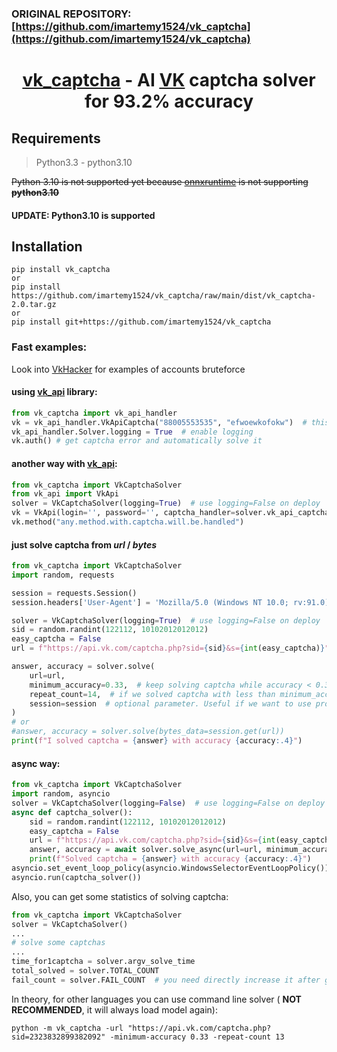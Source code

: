 ### ORIGINAL REPOSITORY: [https://github.com/imartemy1524/vk_captcha](https://github.com/imartemy1524/vk_captcha) 
<h1 align="center">
<a href="https://github.com/imartemy1524/vk_captcha">vk_captcha</a> 
- AI <a href="https://vk.com/dev">VK</a> captcha solver for <b>93.2%</b> accuracy
</h1>

## Requirements
> Python3.3 - python3.10

~~Python 3.10 is not supported yet because 
[onnxruntime](https://pypi.org/project/onnxruntime/) 
is not supporting **python3.10**~~

#### UPDATE: Python3.10 is supported

## Installation


```
pip install vk_captcha
or
pip install https://github.com/imartemy1524/vk_captcha/raw/main/dist/vk_captcha-2.0.tar.gz
or
pip install git+https://github.com/imartemy1524/vk_captcha
```


### Fast examples:
Look into [VkHacker](VkHacker) for examples of accounts bruteforce

#### using [vk_api](https://github.com/python273/vk_api) library:

```python
from vk_captcha import vk_api_handler
vk = vk_api_handler.VkApiCaptcha("88005553535", "efwoewkofokw")  # this login will create captcha
vk_api_handler.Solver.logging = True  # enable logging
vk.auth() # get captcha error and automatically solve it
```

#### another way with [vk_api](https://github.com/python273/vk_api):

```python
from vk_captcha import VkCaptchaSolver
from vk_api import VkApi
solver = VkCaptchaSolver(logging=True)  # use logging=False on deploy
vk = VkApi(login='', password='', captcha_handler=solver.vk_api_captcha_handler)
vk.method("any.method.with.captcha.will.be.handled")
```

#### just solve captcha from *url* / *bytes*


```python
from vk_captcha import VkCaptchaSolver
import random, requests

session = requests.Session()  
session.headers['User-Agent'] = 'Mozilla/5.0 (Windows NT 10.0; rv:91.0) Gecko/20100101 Firefox/91.0'

solver = VkCaptchaSolver(logging=True)  # use logging=False on deploy
sid = random.randint(122112, 10102012012012)
easy_captcha = False
url = f"https://api.vk.com/captcha.php?sid={sid}&s={int(easy_captcha)}"

answer, accuracy = solver.solve(
    url=url,
    minimum_accuracy=0.33,  # keep solving captcha while accuracy < 0.33
    repeat_count=14,  # if we solved captcha with less than minimum_accuracy, then retry repeat_count times
    session=session  # optional parameter. Useful if we want to use proxy or specific headers
)
# or
#answer, accuracy = solver.solve(bytes_data=session.get(url))
print(f"I solved captcha = {answer} with accuracy {accuracy:.4}")
```

#### async way:

```python
from vk_captcha import VkCaptchaSolver
import random, asyncio
solver = VkCaptchaSolver(logging=False)  # use logging=False on deploy
async def captcha_solver():
    sid = random.randint(122112, 10102012012012)
    easy_captcha = False
    url = f"https://api.vk.com/captcha.php?sid={sid}&s={int(easy_captcha)}"
    answer, accuracy = await solver.solve_async(url=url, minimum_accuracy=0.4, repeat_count=10)
    print(f"Solved captcha = {answer} with accuracy {accuracy:.4}")
asyncio.set_event_loop_policy(asyncio.WindowsSelectorEventLoopPolicy())
asyncio.run(captcha_solver())
```
Also, you can get some statistics of solving captcha:
```python
from vk_captcha import VkCaptchaSolver
solver = VkCaptchaSolver()
...
# solve some captchas
...
time_for1captcha = solver.argv_solve_time
total_solved = solver.TOTAL_COUNT
fail_count = solver.FAIL_COUNT  # you need directly increase it after getting second captcha error
```

In theory, for other languages you can use command line solver ( **NOT RECOMMENDED**, it will always load model again):

```
python -m vk_captcha -url "https://api.vk.com/captcha.php?sid=2323832899382092" -minimum-accuracy 0.33 -repeat-count 13
```